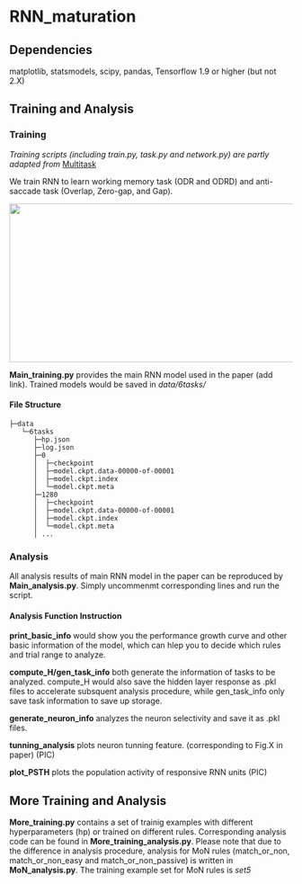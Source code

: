 # RNN_maturation

## Dependencies

matplotlib, statsmodels, scipy, pandas, Tensorflow 1.9 or higher (but not 2.X)

## Training and Analysis

### Training

*Training scripts (including train.py, task.py and network.py) are partly adapted from* <a href="https://github.com/gyyang/multitask">Multitask</a> 

We train RNN to learn working memory task (ODR and ODRD) and anti-saccade task (Overlap, Zero-gap, and Gap).

<p align="center">
	<img src="https://github.com/xinzhoucs/RNN_BrainMaturation/blob/master/example/Tasks.jpg"  width="783" height="282">
</p>

**Main_training.py** provides the main RNN model used in the paper (add link). Trained models would be saved in *data/6tasks/*

#### File Structure
```
├─data
   └─6tasks
      ├─hp.json
      ├─log.json
      ├─0
      │  ├─checkpoint
      │  ├─model.ckpt.data-00000-of-00001
      │  ├─model.ckpt.index
      │  └─model.ckpt.meta
      ├─1280
      │  ├─checkpoint
      │  ├─model.ckpt.data-00000-of-00001
      │  ├─model.ckpt.index
      │  └─model.ckpt.meta
      │ ...
```
### Analysis
All analysis results of main RNN model in the paper can be reproduced by **Main_analysis.py**. Simply uncommenmt corresponding lines and run the script. 

#### Analysis Function Instruction
**print_basic_info** would show you the performance growth curve and other basic information of the model, which can hlep you to decide which rules and trial range to analyze.

**compute_H/gen_task_info** both generate the information of tasks to be analyzed. compute_H would also save the hidden layer response as .pkl files to accelerate subsquent analysis procedure, while gen_task_info only save task information to save up storage. 

**generate_neuron_info** analyzes the neuron selectivity and save it as .pkl files.

**tunning_analysis**  plots neuron tunning feature. (corresponding to Fig.X in paper)
(PIC)

**plot_PSTH** plots the population activity of responsive RNN units
(PIC)

## More Training and Analysis

**More_training.py** contains a set of trainig examples with different hyperparameters (hp) or trained on different rules. Corresponding analysis code can be found in **More_training_analysis.py**. Please note that due to the difference in analysis procedure, analysis for MoN rules (match_or_non, match_or_non_easy and match_or_non_passive) is written in **MoN_analysis.py**. The training example set for MoN rules is *set5*
